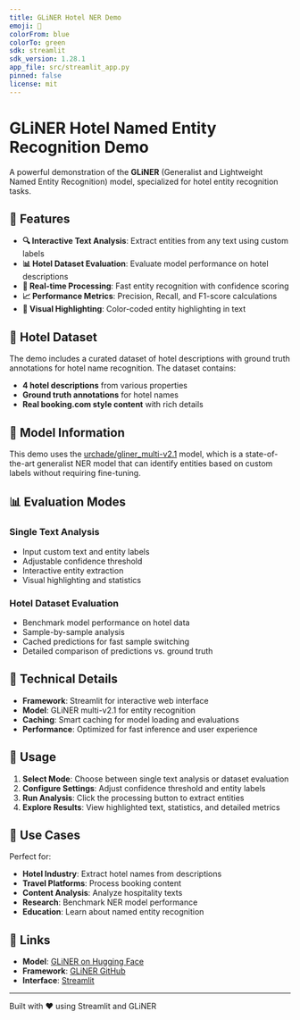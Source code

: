 ```yaml
---
title: GLiNER Hotel NER Demo
emoji: 🏨
colorFrom: blue
colorTo: green
sdk: streamlit
sdk_version: 1.28.1
app_file: src/streamlit_app.py
pinned: false
license: mit
---
```


# GLiNER Hotel Named Entity Recognition Demo

A powerful demonstration of the **GLiNER** (Generalist and Lightweight Named Entity Recognition) model, specialized for hotel entity recognition tasks.

## 🚀 Features

- **🔍 Interactive Text Analysis**: Extract entities from any text using custom labels
- **📊 Hotel Dataset Evaluation**: Evaluate model performance on hotel descriptions
- **🎯 Real-time Processing**: Fast entity recognition with confidence scoring
- **📈 Performance Metrics**: Precision, Recall, and F1-score calculations
- **🎨 Visual Highlighting**: Color-coded entity highlighting in text

## 🏨 Hotel Dataset

The demo includes a curated dataset of hotel descriptions with ground truth annotations for hotel name recognition. The dataset contains:

- **4 hotel descriptions** from various properties
- **Ground truth annotations** for hotel names
- **Real booking.com style content** with rich details

## 🤖 Model Information

This demo uses the [urchade/gliner_multi-v2.1](https://huggingface.co/urchade/gliner_multi-v2.1) model, which is a state-of-the-art generalist NER model that can identify entities based on custom labels without requiring fine-tuning.

## 📊 Evaluation Modes

### Single Text Analysis
- Input custom text and entity labels
- Adjustable confidence threshold
- Interactive entity extraction
- Visual highlighting and statistics

### Hotel Dataset Evaluation
- Benchmark model performance on hotel data
- Sample-by-sample analysis
- Cached predictions for fast sample switching
- Detailed comparison of predictions vs. ground truth

## 🔧 Technical Details

- **Framework**: Streamlit for interactive web interface
- **Model**: GLiNER multi-v2.1 for entity recognition
- **Caching**: Smart caching for model loading and evaluations
- **Performance**: Optimized for fast inference and user experience

## 📝 Usage

1. **Select Mode**: Choose between single text analysis or dataset evaluation
2. **Configure Settings**: Adjust confidence threshold and entity labels
3. **Run Analysis**: Click the processing button to extract entities
4. **Explore Results**: View highlighted text, statistics, and detailed metrics

## 🎯 Use Cases

Perfect for:
- **Hotel Industry**: Extract hotel names from descriptions
- **Travel Platforms**: Process booking content
- **Content Analysis**: Analyze hospitality texts
- **Research**: Benchmark NER model performance
- **Education**: Learn about named entity recognition

## 🔗 Links

- **Model**: [GLiNER on Hugging Face](https://huggingface.co/urchade/gliner_multi-v2.1)
- **Framework**: [GLiNER GitHub](https://github.com/urchade/GLiNER)
- **Interface**: [Streamlit](https://streamlit.io/)

---

Built with ❤️ using Streamlit and GLiNER